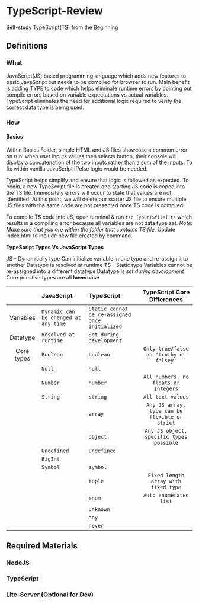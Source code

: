 # TypeScript-Review

Self-study TypeScript(TS) from the Beginning

## Definitions

### What

JavaScript(JS) based programming language which adds new features to basic JavaScript but needs to be compiled for browser to run. Main benefit is adding TYPE to code which helps eliminate runtime errors by pointing out compile errors based on variable expectations vs actual variables. TypeScript eliminates the need for additional logic required to verify the correct data type is being used.

### How

#### Basics

Within Basics Folder, simple HTML and JS files showcase a common error on run: when user inputs values then selects button, their console will display a concatenation of the two inputs rather than a sum of the inputs. To fix within vanilla JavaScript if/else logic would be needed.

TypeScript helps simplify and ensure that logic is followed as expected. To begin, a new TypeScript file is created and starting JS code is coped into the TS file. Immediately errors will occur to state that values are not identified. At this point, we will delete our starter JS file to ensure multiple JS files with the same code are not presented once TS code is compiled.

To compile TS code into JS, open terminal & run `tsc [yourTSfile].ts` which results in a compiling error because all variables are not data type set. _Note: Make sure that you are within the folder that contains TS file._ Update index.html to include new file created by command.

**TypeScript Types Vs JavaScript Types**

JS - Dynamically type
Can initialize variable in one type and re-assign it to another
Datatype is resolved at runtime
TS - Static type
Variables cannot be re-assigned into a different datatype
Datatype is _set during development_
Core primitive types are all **lowercase**

|            | JavaScript                           | TypeScript                                      |          TypeScript Core Differences           |
| :--------: | :----------------------------------- | :---------------------------------------------- | :--------------------------------------------: |
| Variables  | `Dynamic can be changed at any time` | `Static cannot be re-assigned once initialized` |                                                |
|  Datatype  | `Resolved at runtime`                | `Set during development`                        |                                                |
| Core types | `Boolean`                            | `boolean`                                       |    `Only true/false no 'truthy or falsey'`     |
|            | `Null`                               | `null`                                          |
|            | `Number`                             | `number`                                        |      `All numbers, no floats or integers`      |
|            | `String`                             | `string`                                        |               `All text values`                |
|            |                                      | `array`                                         | `Any JS array, type can be flexible or strict` |
|            |                                      | `object`                                        |    `Any JS object, specific types possible`    |
|            | `Undefined`                          | `undefined`                                     |
|            | `BigInt`                             |                                                 |
|            | `Symbol`                             | `symbol`                                        |
|            |                                      | `tuple`                                         |      `Fixed length array with fixed type`      |
|            |                                      | `enum`                                          |             `Auto enumerated list`             |
|            |                                      | `unknown`                                       |
|            |                                      | `any`                                           |
|            |                                      | `never`                                         |

## Required Materials

### NodeJS

### TypeScript

### Lite-Server (Optional for Dev)
